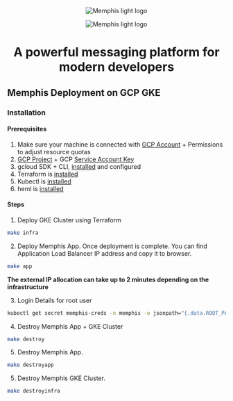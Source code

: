 <div align="center">
  
  ![Memphis light logo](https://github.com/memphisdev/memphis-broker/blob/master/logo-white.png?raw=true#gh-dark-mode-only)
  
</div>

<div align="center">
  
  ![Memphis light logo](https://github.com/memphisdev/memphis-broker/blob/master/logo-black.png?raw=true#gh-light-mode-only)
  
</div>

<div align="center">
<h1>A powerful messaging platform for modern developers</h1>
</div>

## Memphis Deployment on GCP GKE

### Installation

#### Prerequisites
1. Make sure your machine is connected with [GCP Account](https://console.cloud.google.com/) +  Permissions to adjust resource quotas
2. [GCP Project](https://console.cloud.google.com/projectcreate) + GCP [Service Account Key](https://console.cloud.google.com/apis/credentials/serviceaccountkey)
3. gcloud SDK + CLI, [installed](https://cloud.google.com/sdk/docs/quickstarts) and configured
4. Terraform is [installed](https://learn.hashicorp.com/tutorials/terraform/install-cli?in=terraform/aws-get-started)
5. Kubectl is [installed](https://kubernetes.io/docs/tasks/tools/install-kubectl/)
6. heml is [installed](https://helm.sh/docs/intro/install/)

#### Steps
1. Deploy GKE Cluster using Terraform
```bash
make infra
```

2. Deploy Memphis App. Once deployment is complete. You can find Application Load Balancer IP address and copy it to browser.
```bash
make app
```

**The external IP allocation can take up to 2 minutes depending on the infrastructure**

3. Login Details for root user
```bash
kubectl get secret memphis-creds -n memphis -o jsonpath="{.data.ROOT_PASSWORD}" | base64 --decode
```
4. Destroy Memphis App + GKE Cluster
```bash
make destroy
```

5. Destroy Memphis App.
```bash
make destroyapp
```

5. Destroy Memphis GKE Cluster.
```bash
make destroyinfra
```

